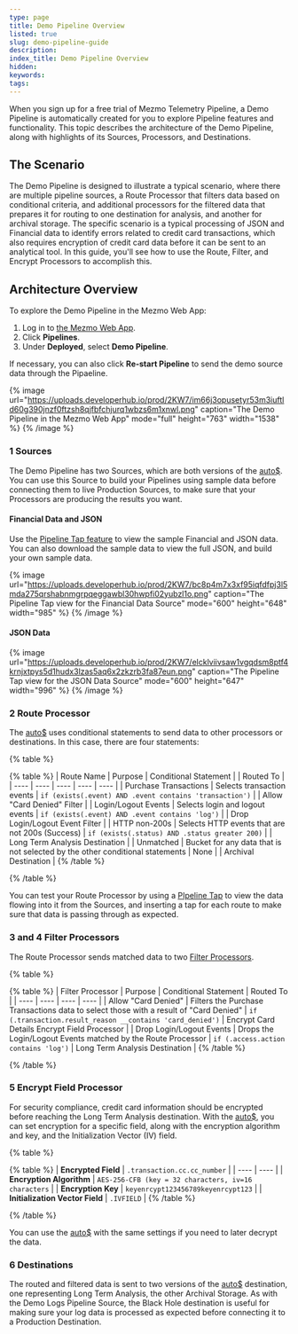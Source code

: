 ```yaml
---
type: page
title: Demo Pipeline Overview
listed: true
slug: demo-pipeline-guide
description: 
index_title: Demo Pipeline Overview
hidden: 
keywords: 
tags: 
---
```



When you sign up for a free trial of Mezmo Telemetry Pipeline, a Demo Pipeline is automatically created for you to explore Pipeline features and functionality. This topic describes the architecture of the Demo Pipeline, along with highlights of its Sources, Processors, and Destinations.

## The Scenario

The Demo Pipeline is designed to illustrate a typical scenario, where there are multiple pipeline sources, a Route Processor that filters data based on conditional criteria, and additional processors for the filtered data that prepares it for routing to one destination for analysis, and another for archival storage. The specific scenario is a typical processing of JSON and Financial data to identify errors related to credit card transactions, which also requires encryption of credit card data before it can be sent to an analytical tool. In this guide, you'll see how to use the Route, Filter, and Encrypt Processors to accomplish this.

## Architecture Overview

To explore the Demo Pipeline in the Mezmo Web App:

1. Log in to [the Mezmo Web App](https://app.mezmo.com).
2. Click **Pipelines**.
3. Under **Deployed**, select **Demo Pipeline**.

If necessary, you can also click **Re-start Pipeline** to send the demo source data through the Pipaeline.

{% image url="https://uploads.developerhub.io/prod/2KW7/im66j3opusetyr53m3iuftld60g390jnzf0ftzsh8qjfbfchjurq1wbzs6m1xnwl.png" caption="The Demo Pipeline in the Mezmo Web App" mode="full" height="763" width="1538" %}
{% /image %}

### 1 Sources

The Demo Pipeline has two Sources, which are both versions of the [auto$](/telemetry-pipelines/demo-logs-source). You can use this Source to build your Pipelines using sample data before connecting them to live Production Sources, to make sure that your Processors are producing the results you want.


#### Financial Data and JSON

Use the [Pipeline Tap feature](/telemetry-pipelines/view-pipeline-data) to view the sample Financial  and JSON data. You can also download the sample data to view the full JSON, and build your own sample data.

{% image url="https://uploads.developerhub.io/prod/2KW7/bc8p4m7x3xf95iqfdfpj3l5mda275qrshabnmgrpqeggawbl30hwpfi02yubzl1o.png" caption="The Pipeline Tap view for the Financial Data Source" mode="600" height="648" width="985" %}
{% /image %}


#### JSON Data

{% image url="https://uploads.developerhub.io/prod/2KW7/elcklviivsaw1vgqdsm8ptf4krnjxtpys5d1hudx3lzas5aq6x2zkzrb3fa87eun.png" caption="The Pipeline Tap view for the JSON Data Source" mode="600" height="647" width="996" %}
{% /image %}

### 2 Route Processor

The [auto$](/telemetry-pipelines/route-processor) uses conditional statements to send data to other processors or destinations. In this case, there are four statements:

{% table %}

{% table %}
| Route Name | Purpose | Conditional Statement |  | Routed To | 
| ---- | ---- | ---- | ---- | ---- | 
| Purchase Transactions | Selects transaction events | `if (exists(.event) AND .event contains 'transaction')` |  | Allow "Card Denied" Filter | 
| Login/Logout Events | Selects login and logout events | `if (exists(.event) AND .event contains 'log')` |  | Drop Login/Logout Event Filter | 
| HTTP non-200s | Selects HTTP events that are not 200s (Success) | `if (exists(.status) AND .status greater 200)` |  | Long Term Analysis Destination | 
| Unmatched | Bucket for any data that is not selected by the other conditional statements | None |  | Archival Destination | 
{% /table %}

{% /table %}

You can test your Route Processor by using a [PIpeline Tap](/telemetry-pipelines/view-pipeline-data) to view the data flowing into it from the Sources, and inserting a tap for each route to make sure that data is passing through as expected.

### 3 and 4 Filter Processors

The Route Processor sends matched data to two [Filter Processors](/telemetry-pipelines/filter-processor).

{% table %}

{% table %}
| Filter Processor | Purpose | Conditional Statement | Routed To | 
| ---- | ---- | ---- | ---- | 
| Allow "Card Denied" | Filters the Purchase Transactions data to select those with a result of "Card Denied" | `if (.transaction.result_reason __contains 'card_denied')` | Encrypt Card Details Encrypt Field Processor | 
| Drop Login/Logout Events | Drops the Login/Logout Events matched by the Route Processor | `if (.access.action contains 'log')` | Long Term Analysis Destination | 
{% /table %}

{% /table %}

### 5 Encrypt Field Processor

For security compliance, credit card information should be encrypted before reaching the Long Term Analysis destination. With the [auto$](/telemetry-pipelines/encrypt-fields-processor), you can set encryption for a specific field, along with the encryption algorithm and key, and the Initialization Vector (IV) field.

{% table %}

{% table %}
| **Encrypted Field** | `.transaction.cc.cc_number` | 
| ---- | ---- | 
| **Encryption Algorithm** | `AES-256-CFB (key = 32 characters, iv=16 characters` | 
| **Encryption Key** | `keyenrcypt123456789keyenrcypt123` | 
| **Initialization Vector Field** | `.IVFIELD` | 
{% /table %}

{% /table %}

You can use the [auto$](/telemetry-pipelines/decrypt-fields-processor) with the same settings if you need to later decrypt the data.

### 6 Destinations

The routed and filtered data is sent to two versions of the [auto$](/telemetry-pipelines/blackhole-destination) destination, one representing Long Term Analysis, the other Archival Storage. As with the Demo Logs Pipeline Source, the Black Hole destination is useful for making sure your log data is processed as expected before connecting it to a Production Destination.